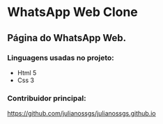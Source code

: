 # WhatsApp Web Clone
## Página do WhatsApp Web.

### Linguagens usadas no projeto:
* Html 5
* Css 3
### Contribuidor principal:
https://github.com/julianossgs/julianossgs.github.io